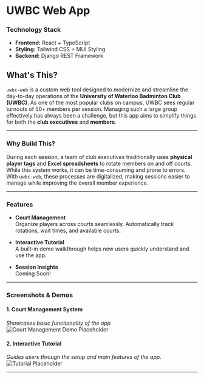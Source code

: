 # UWBC Web App


### Technology Stack

- **Frontend:** React + TypeScript
- **Styling:** Tailwind CSS + MUI Styling
- **Backend:** Django REST Framework

## What's This?

`uwbc-web` is a custom web tool designed to modernize and streamline the day-to-day operations of the **University of Waterloo Badminton Club (UWBC)**. As one of the most popular clubs on campus, UWBC sees regular turnouts of 50+ members per session. Managing such a large group effectively has always been a challenge, but this app aims to simplify things for both the **club executives** and **members**.

---

### Why Build This?

During each session, a team of club executives traditionally uses **physical player tags** and **Excel spreadsheets** to rotate members on and off courts. While this system works, it can be time-consuming and prone to errors. With `uwbc-web`, these processes are digitalized, making sessions easier to manage while improving the overall member experience.

---

### Features

- **Court Management**  
  Organize players across courts seamlessly. Automatically track rotations, wait times, and available courts.

- **Interactive Tutorial**  
  A built-in demo walkthrough helps new users quickly understand and use the app.

- **Session Insights**  
  Coming Soon!

---

### Screenshots & Demos

#### 1. **Court Management System**  

_Showcases basic functionality of the app_
![Court Management Demo Placeholder](https://i.imgur.com/5fMw4WO.gif)

#### 2. **Interactive Tutorial**  
_Guides users through the setup and main features of the app._  
![Tutorial Placeholder](https://i.imgur.com/VGNmHZ0.gif)

---
